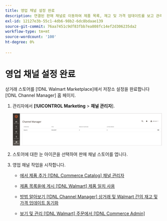 ```yaml
---
title: 영업 채널 설정 완료
description: 연결된 판매 채널로 이동하여 제품 목록, 재고 및 가격 업데이트를 보고 관리하고 주문을 추적합니다
exl-id: 12127e3b-55c1-4db6-98b2-6dc8bdaae139
source-git-commit: 76aa7451c9df83fbb7ea808fc14ef2d306235da2
workflow-type: tm+mt
source-wordcount: '100'
ht-degree: 0%

---
```


# 영업 채널 설정 완료

상거래 스토어를 [!DNL Walmart Marketplace]에서 저장소 설정을 완료합니다 [!DNL Channel Manager] 홈 페이지.

1. 관리자에서 **[!UICONTROL Marketing** > **채널 관리자**].

   ![채널 관리자 저장소 관리](assets/channel-manager-setup-first-store.png)

1. 스토어에 대한 눈 아이콘을 선택하여 판매 채널 스토어를 엽니다.

1. 영업 채널 작업을 시작합니다.

   - [에서 제품 추가 [!DNL Commerce Catalog] 채널 관리자](add-products-to-connected-channel.md)

   - [제품 목록을에 게시 [!DNL Walmart] 제품 일치 사용](publish-listings-to-marketplace.md)

   - [방법 알아보기 [!DNL Channel Manager] 상거래 및 Walmart 간의 재고 및 가격 업데이트 동기화](inventory-and-price-updates.md)

   - [보기 및 관리 [!DNL Walmart] 주문에서 [!DNL Commerce Admin]](manage-orders.md)
